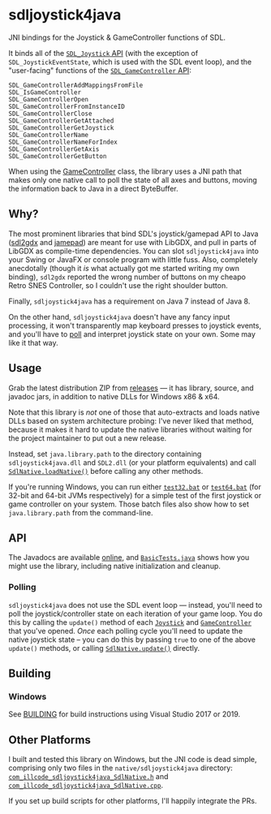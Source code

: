 # sdljoystick4java

JNI bindings for the Joystick & GameController functions of SDL.

It binds all of the [`SDL_Joystick` API] (with the exception of `SDL_JoystickEventState`,
which is used with the SDL event loop), and the "user-facing" functions of the
[`SDL_GameController` API]:

    SDL_GameControllerAddMappingsFromFile
    SDL_IsGameController
    SDL_GameControllerOpen
    SDL_GameControllerFromInstanceID
    SDL_GameControllerClose
    SDL_GameControllerGetAttached
    SDL_GameControllerGetJoystick
    SDL_GameControllerName
    SDL_GameControllerNameForIndex
    SDL_GameControllerGetAxis
    SDL_GameControllerGetButton

When using the [GameController] class, the library uses a JNI path that makes only one
native call to poll the state of all axes and buttons, moving the information back to Java
in a direct ByteBuffer.

[`SDL_Joystick` API]: https://wiki.libsdl.org/CategoryJoystick
[`SDL_GameController` API]: https://wiki.libsdl.org/CategoryGameController
[GameController]: https://jessepav.github.io/sdljoystick4java/javadoc/com/illcode/sdljoystick4java/GameController.html

## Why?

The most prominent libraries that bind SDL's joystick/gamepad API to Java ([sdl2gdx] and
[jamepad]) are meant for use with LibGDX, and pull in parts of LibGDX as compile-time
dependencies. You can slot `sdljoystick4java` into your Swing or JavaFX or console program
with little fuss. Also, completely anecdotally (though it *is* what actually got me
started writing my own binding), `sdl2gdx` reported the wrong number of buttons on my
cheapo Retro SNES Controller, so I couldn't use the right shoulder button.

Finally, `sdljoystick4java` has a requirement on Java 7 instead of Java 8.

On the other hand, `sdljoystick4java` doesn't have any fancy input processing, it won't
transparently map keyboard presses to joystick events, and you'll have to [poll](#polling)
and interpret joystick state on your own. Some may like it that way.

[sdl2gdx]: https://github.com/electronstudio/sdl2gdx
[jamepad]: https://github.com/williamahartman/Jamepad

## Usage

Grab the latest distribution ZIP from [releases] — it has library, source, and javadoc jars,
in addition to native DLLs for Windows x86 & x64.

Note that this library is *not* one of those that auto-extracts and loads native DLLs
based on system architecture probing: I've never liked that method, because it makes it
hard to update the native libraries without waiting for the project maintainer to put out
a new release.

Instead, set `java.library.path` to the directory containing `sdljoystick4java.dll` and
`SDL2.dll` (or your platform equivalents) and call [`SdlNative.loadNative()`]
before calling any other methods.

If you're running Windows, you can run either [`test32.bat`] or [`test64.bat`] (for 32-bit and
64-bit JVMs respectively) for a simple test of the first joystick or game controller on
your system. Those batch files also show how to set `java.library.path` from the command-line.

[releases]: https://github.com/jessepav/sdljoystick4java/releases
[`SdlNative.loadNative()`]: https://jessepav.github.io/sdljoystick4java/javadoc/com/illcode/sdljoystick4java/SdlNative.html#loadNative(boolean)
[`test32.bat`]: https://github.com/jessepav/sdljoystick4java/blob/master/dist/test32.bat
[`test64.bat`]: https://github.com/jessepav/sdljoystick4java/blob/master/dist/test64.bat

## API

The Javadocs are available [online][javadocs], and [`BasicTests.java`] shows how you might
use the library, including native initialization and cleanup.

[javadocs]: https://jessepav.github.io/sdljoystick4java/javadoc/
[`BasicTests.java`]: https://github.com/jessepav/sdljoystick4java/blob/master/src/com/illcode/sdljoystick4java/test/BasicTests.java

### Polling

`sdljoystick4java` does not use the SDL event loop — instead, you'll need to poll the
joystick/controller state on each iteration of your game loop. You do this by calling the
`update()` method of each [`Joystick`][jupdate] and [`GameController`][gcupdate] that
you've opened. *Once* each polling cycle you'll need to update the native joystick state –
you can do this by passing `true` to one of the above `update()` methods, or calling
[`SdlNative.update()`] directly.

[jupdate]: https://jessepav.github.io/sdljoystick4java/javadoc/com/illcode/sdljoystick4java/Joystick.html#update(boolean)
[gcupdate]: https://jessepav.github.io/sdljoystick4java/javadoc/com/illcode/sdljoystick4java/GameController.html#update(boolean)
[`SdlNative.update()`]: https://jessepav.github.io/sdljoystick4java/javadoc/com/illcode/sdljoystick4java/SdlNative.html#update()


## Building

### Windows

See [BUILDING](https://github.com/jessepav/sdljoystick4java/blob/master/native/BUILDING.md#windows)
for build instructions using Visual Studio 2017 or 2019.

## Other Platforms

I built and tested this library on Windows, but the JNI code is dead simple, comprising
only two files in the `native/sdljoystick4java` directory: [`com_illcode_sdljoystick4java_SdlNative.h`][SdlNative.h]
and [`com_illcode_sdljoystick4java_SdlNative.cpp`][SdlNative.cpp].

If you set up build scripts for other platforms, I'll happily integrate the PRs.

[SdlNative.h]: https://github.com/jessepav/sdljoystick4java/blob/master/native/sdljoystick4java/com_illcode_sdljoystick4java_SdlNative.h
[SdlNative.cpp]: https://github.com/jessepav/sdljoystick4java/blob/master/native/sdljoystick4java/com_illcode_sdljoystick4java_SdlNative.cpp

<!-- :mode=Markdown-Simple: -->
